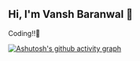## Hi, I'm Vansh Baranwal 👋
Coding!!🚀
<!--
**vanshbaranwal/vanshbaranwal** is a ✨ _special_ ✨ repository because its `README.md` (this file) appears on your GitHub profile.

Here are some ideas to get you started:

- 🔭 I’m currently working on ...
- 🌱 I’m currently learning ...
- 👯 I’m looking to collaborate on ...
- 🤔 I’m looking for help with ...
- 💬 Ask me about ...
- 📫 How to reach me: ...
- 😄 Pronouns: ...
- ⚡ Fun fact: ...
-->
[![Ashutosh's github activity graph](https://github-readme-activity-graph.vercel.app/graph?username=vanshbaranwal&bg_color=000000&color=dbdbdb&line=4078b6&point=90ee90&area=true&hide_border=true)](https://github.com/ashutosh00710/github-readme-activity-graph)
